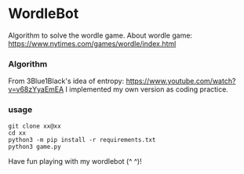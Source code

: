 # WordleBot

Algorithm to solve the wordle game.
About wordle game: https://www.nytimes.com/games/wordle/index.html

### Algorithm
From 3Blue1Black's idea of entropy:
https://www.youtube.com/watch?v=v68zYyaEmEA
I implemented my own version as coding practice.

### usage
```
git clone xx@xx
cd xx
python3 -m pip install -r requirements.txt
python3 game.py
```
Have fun playing with my wordlebot (^ ^)!